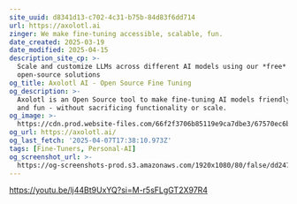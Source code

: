 ```yaml
---
site_uuid: d8341d13-c702-4c31-b75b-84d83f6dd714
url: https://axolotl.ai
zinger: We make fine-tuning accessible, scalable, fun.
date_created: 2025-03-19
date_modified: 2025-04-15
description_site_cp: >-
  Scale and customize LLMs across different AI models using our *free*
  open-source solutions
og_title: Axolotl AI - Open Source Fine Tuning
og_description: >-
  Axolotl is an Open Source tool to make fine-tuning AI models friendly, fast
  and fun - without sacrificing functionality or scale.
og_image: >-
  https://cdn.prod.website-files.com/66f2f3706b85119e9ca7dbe3/67570ec6b11399472d32d05b_axolotl_og-1.png
og_url: https://axolotl.ai/
og_last_fetch: '2025-04-07T17:38:10.973Z'
tags: [Fine-Tuners, Personal-AI]
og_screenshot_url: >-
  https://og-screenshots-prod.s3.amazonaws.com/1920x1080/80/false/dd247ea59e14057975648977ed60c316ad910fffb28fa85e6921b3e9ab4083bd.jpeg
---
```



























































https://youtu.be/lj44Bt9UxYQ?si=M-r5sFLgGT2X97R4